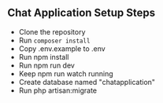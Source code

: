 ## Chat Application Setup Steps

- Clone the repository
- Run `composer install`
- Copy .env.example to .env
- Run npm install
- Run npm run dev
- Keep npm run watch running
- Create database named "chatapplication"
- Run php artisan:migrate
